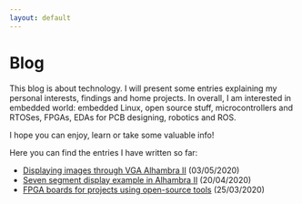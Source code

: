 ```yaml
---
layout: default
---
```

# Blog

This blog is about technology. I will present some entries explaining my personal interests, findings and home projects. In overall, I am interested in embedded world: embedded Linux, open source stuff, microcontrollers and RTOSes, FPGAs, EDAs for PCB designing, robotics and ROS.

I hope you can enjoy, learn or take some valuable info!  

Here you can find the entries I have written so far:

+ [Displaying images through VGA Alhambra II](vga) (03/05/2020)
+ [Seven segment display example in Alhambra II](seven_seg_display) (20/04/2020)
+ [FPGA boards for projects using open-source tools](fpga-boards) (25/03/2020)

